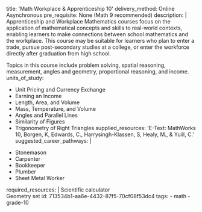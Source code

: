 title: 'Math Workplace & Apprenticeship 10'
delivery_method: Online Asynchronous
pre_requisite: None (Math 9 recommended)
description: |
  Apprenticeship and Workplace Mathematics courses focus on the application of mathematical concepts and skills to real-world contexts, enabling learners to make connections between school mathematics and the workplace. This course may be suitable for learners who plan to enter a trade, pursue post-secondary studies at a college, or enter the workforce directly after graduation from high school.
  
  Topics in this course include problem solving, spatial reasoning, measurement, angles and geometry, proportional reasoning, and income.
units_of_study:
  - Unit Pricing and Currency Exchange
  - Earning an Income
  - Length, Area, and Volume
  - Mass, Temperature, and Volume
  - Angles and Parallel Lines
  - Similarity of Figures
  - Trigonometry of Right Triangles
supplied_resources: 'E-Text: MathWorks 10, Borgen, K, Edwards, C., Harrysingh-Klassen, S, Healy, M., & Yuill, C.'
suggested_career_pathways: |
  <ul>
  <li>Stonemason</li>
  <li>Carpenter</li>
  <li>Bookkeeper</li>
  <li>Plumber</li>
  <li>Sheet Metal Worker</li>
  </ul>
required_resources: |
  Scientific calculator<BR>
  Geometry set
id: 713534b1-aa6e-4432-87f5-70cf08f53dc4
tags:
  - math
  - grade-10
